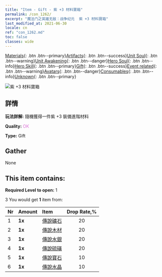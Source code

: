 ```yaml
---
title: "Item - Gift - 紫 +3 材料寶箱"
permalink: /con_1262/
excerpt: "魔法门之英雄无敌：战争纪元  紫 +3 材料寶箱"
last_modified_at: 2021-06-30
locale: cn
ref: "con_1262.md"
toc: false
classes: wide
---
```

 [Materials](/ItemsCN/){: .btn .btn--primary}[Artifacts](/ItemsCN/Artifacts/){: .btn .btn--success}[Unit Soul](/ItemsCN/UnitSoul/){: .btn .btn--warning}[Unit Awakening](/ItemsCN/UnitAwakening/){: .btn .btn--danger}[Hero Soul](/ItemsCN/HeroSoul/){: .btn .btn--info}[Hero Skill](/ItemsCN/HeroSkill/){: .btn .btn--primary}[Gift](/ItemsCN/Gift/){: .btn .btn--success}[Event related](/ItemsCN/Events/){: .btn .btn--warning}[Avatars](/ItemsCN/Avatars/){: .btn .btn--danger}[Consumables](/ItemsCN/Consumables/){: .btn .btn--info}[Unknown](/ItemsCN/Unknown/){: .btn .btn--primary}

 ![紫 +3 材料寶箱](/images/t/i_304002.png)

## 詳情
 **玩法詳解:** 隨機獲得一件紫 +3 裝備進階材料

 **Quality:** <span style="color: #DA70D6">OK</span>

 **Type:** Gift

## Gather

  None

## This item contains:

 **Required Level to open:** 1

 3 You would get **1** item  from:

  | Nr | Amount |     Item    | Drop Rate,% |
  |:---|:-------|:------------|:---------:|
  | 1 |  **1x** | [傳說礦石](/cn/Items/mat_54/) | 20 | 
  | 2 |  **1x** | [傳說木材](/cn/Items/mat_55/) | 20 | 
  | 3 |  **1x** | [傳說水銀](/cn/Items/mat_56/) | 20 | 
  | 4 |  **1x** | [傳說硫磺](/cn/Items/mat_57/) | 20 | 
  | 5 |  **1x** | [傳說寶石](/cn/Items/mat_58/) | 10 | 
  | 6 |  **1x** | [傳說水晶](/cn/Items/mat_59/) | 10 | 
